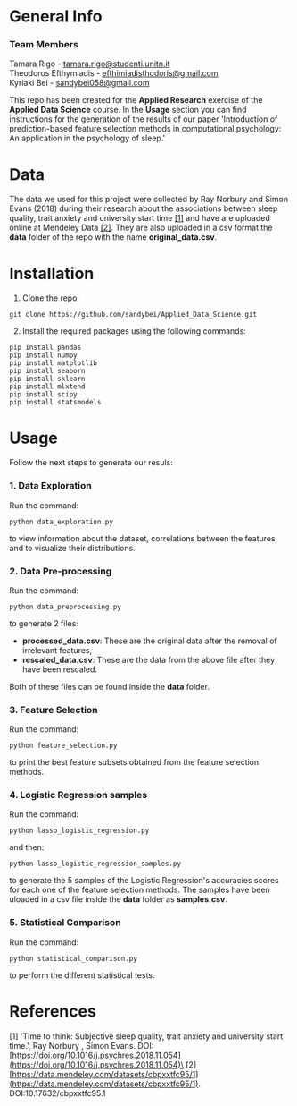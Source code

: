 # General Info
### Team Members
Tamara Rigo -  tamara.rigo@studenti.unitn.it\
Theodoros Efthymiadis - efthimiadisthodoris@gmail.com\
Kyriaki Bei - sandybei058@gmail.com

This repo has been created for the **Applied Research** exercise of the **Applied Data Science** course. In the **Usage** section you can find instructions for the generation of the results of our paper 'Introduction of prediction-based feature selection methods in computational psychology: An application in the psychology of sleep.'

# Data
The data we used for this project were collected by Ray Norbury and Simon Evans (2018) during their research about the associations between sleep quality, trait anxiety and university start time [[1]](https://doi.org/10.1016/j.psychres.2018.11.054) and have are uploaded online at Mendeley Data [[2]](https://data.mendeley.com/datasets/cbpxxtfc95/1). They are also uploaded in a csv format the **data** folder of the repo with the name **original_data.csv**. 


# Installation

1. Clone the repo:
```
git clone https://github.com/sandybei/Applied_Data_Science.git
```
2. Install the required packages using the following commands:

```
pip install pandas 
pip install numpy
pip install matplotlib
pip install seaborn
pip install sklearn
pip install mlxtend
pip install scipy
pip install statsmodels
```

# Usage
Follow the next steps to generate our resuls:
### 1. Data Exploration
Run the command:
```
python data_exploration.py
```
to view information about the dataset, correlations between the features and to visualize their distributions.


### 2. Data Pre-processing
Run the command:
```
python data_preprocessing.py
```
to generate 2 files:
* **processed_data.csv**: These are the original data after the removal of irrelevant features,
* **rescaled_data.csv**: These are the data from the above file after they have been rescaled.

Both of these files can be found inside the **data** folder.

### 3. Feature Selection
Run the command: 
```
python feature_selection.py
```
to print the best feature subsets obtained from the feature selection methods.

### 4. Logistic Regression samples
Run the command: 
```
python lasso_logistic_regression.py
```
and then:
```
python lasso_logistic_regression_samples.py
```
to generate the 5 samples of the Logistic Regression's accuracies scores for each one of the feature selection methods. The samples have been uloaded in a csv file inside the **data** folder as **samples.csv**.

### 5. Statistical Comparison
Run the command: 
```
python statistical_comparison.py
```
to perform the different statistical tests.


# References
[1] 'Time to think: Subjective sleep quality, trait anxiety and university
start time.', Ray Norbury , Simon Evans. DOI: [https://doi.org/10.1016/j.psychres.2018.11.054](https://doi.org/10.1016/j.psychres.2018.11.054)\
[2] [https://data.mendeley.com/datasets/cbpxxtfc95/1](https://data.mendeley.com/datasets/cbpxxtfc95/1). DOI:10.17632/cbpxxtfc95.1
